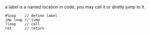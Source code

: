 a label is a named location in code, you may call it or diretly jump to it.

```
#loop    // define label
jmp loop // jump
!loop    // call 
ret      // return
```
